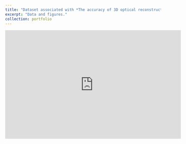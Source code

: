 ```yaml
---
title: "Dataset associated with *The accuracy of 3D optical reconstruction and additive manufacturing processes in reproducing detailed subject-specific anatomy* publication"
excerpt: "Data and figures."
collection: portfolio
---
```


<iframe src="https://widgets.figshare.com/articles/5426683/embed?show_title=1" width="568" height="351" allowfullscreen="true" frameborder="0"></iframe>
